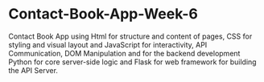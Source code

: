 # Contact-Book-App-Week-6
Contact Book App using Html for structure and content of pages, CSS for styling and visual layout and JavaScript for interactivity, API Communication, DOM Manipulation and for the backend development Python for core server-side logic and Flask for web framework for building the API Server. 
